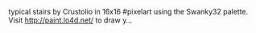 typical stairs by Crustolio in 16x16 #pixelart using the Swanky32 palette. Visit http://paint.lo4d.net/ to draw y… 